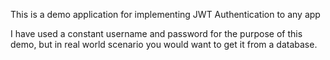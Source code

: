 This is a demo application for implementing JWT Authentication to any app

I have used a constant username and password for the purpose of this demo, but in real world scenario you would want to get it from a database.
